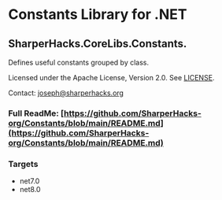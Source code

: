 # Constants Library for .NET
## SharperHacks.CoreLibs.Constants.

Defines useful constants grouped by class.

Licensed under the Apache License, Version 2.0. See [LICENSE](LICENSE).

Contact: [joseph@sharperhacks.org](mailto:joseph@sharperhacks.org)

### Full ReadMe: [https://github.com/SharperHacks-org/Constants/blob/main/README.md](https://github.com/SharperHacks-org/Constants/blob/main/README.md)

### Targets
- net7.0
- net8.0
